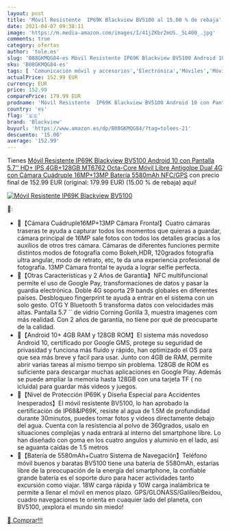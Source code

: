 ```yaml
---
layout: post
title: 'Móvil Resistente  IP69K Blackview BV5100 al 15.00 % de rebaja'
date: 2021-04-07 09:38:11
image: 'https://m.media-amazon.com/images/I/41jZKbr2mUS._SL400_.jpg'
comments: true
category: ofertas
author: 'tole.es'
slug: 'B08GKMQG84-es Móvil Resistente IP69K Blackview BV5100 Android 10 con...'
sku: 'B08GKMQG84-es'
tags: [ 'Comunicación móvil y accesorios','Electrónica','Móviles','Móviles y smartphones libres','android','blackview', ]
actualPrice: 152.99 EUR
currency: EUR
price: 152.99
comparePrice: 179.99 EUR
prodname: 'Móvil Resistente  IP69K Blackview BV5100 Android 10 con Pantalla 5.7’’ HD+ IPS  4GB+128GB MT6762 Octa-Core Móvil Libre Antigolpe  Dual 4G con Cámara Cuádruple 16MP+13MP  Batería 5580mAh NFC/GPS'
country: 'es'
flag: '🇪🇸'
brand: 'Blackview'
buyurl: 'https://www.amazon.es/dp/B08GKMQG84/?tag=tolees-21'
descuento: '15.00'
average: '152.99'
---
```


Tienes [Móvil Resistente  IP69K Blackview BV5100 Android 10 con Pantalla 5.7’’ HD+ IPS  4GB+128GB MT6762 Octa-Core Móvil Libre Antigolpe  Dual 4G con Cámara Cuádruple 16MP+13MP  Batería 5580mAh NFC/GPS](https://www.amazon.es/dp/B08GKMQG84/?tag=tolees-21) con precio final de  152.99 EUR (original: 179.99 EUR) (15.00 %  de rebaja) aqui!

[![Móvil Resistente  IP69K Blackview BV5100](https://m.media-amazon.com/images/I/41jZKbr2mUS._SL400_.jpg)](https://www.amazon.es/dp/B08GKMQG84/?tag=tolees-21)

🔎:

- 💎【Cámara Cuádruple16MP+13MP Cámara Frontal】Cuatro cámaras traseras te ayuda a capturar todos los momentos que quieras a guardar, cámara principal de 16MP sale fotos con todos los detalles gracias a los auxilios de otros tres cámara. Cámaras de diferentes funciones permite distintos modos de fotografía como Bokeh,HDR, 120grados fotografía ultra angular, modo de retrato, etc, te da una experiencia profesional de fotografía. 13MP Cámara frontal te ayuda a lograr selfie perfecta.
- 💎【Otras Características y 2 Años de Garantía】NFC multifuncional permite el uso de Google Pay, transformaciones de datos y pasar la guardia electrónica. Doble 4G soporta 29 bands globales en diferentes países. Desbloqueo fingerprint te ayuda a entrar en el sistema con un solo gesto. OTG Y Bluetooth 5 transforma datos con velocidades más altas. Pantalla 5.7 ´´ de vidrio Corning Gorilla 3, muestra imagenes com más realidad. Con 2 años de garantía, no tiene por qué de preocuparte de la calidad.
- 💎【Android 10+ 4GB RAM y 128GB ROM】El sistema más novedoso Android 10, certificado por Google GMS, protege su seguridad de privasidad y funciona más fluido y rápido, han optimizado el OS para que sea más breve y facil para usar. Junto con 4GB de RAM, permite abrir varias tareas al mismo tiempo sin problema. 128GB de ROM es suficiente para descargar muchas aplicaciones en Google Play. Además se puede ampliar la memoria hasta 128GB con una tarjeta TF ( no icluida) para guardar más videos y juegos.
- 💎【Nivel de Protección IP69K y Diseña Especial para Accidentes Inesperados】El móvil resistente BV5100, lo han aprobado la certificación de IP68&IP69K, resiste al agua de 1.5M de profundidad durante 30minutos, puedes tomar fotos y videos directamente debajo del agua. Cuenta con la resistencia al polvo de 360grados, usalo en situaciones complejas y nada entrará al interno del smartphone libre. Lo han diseñado con goma en los cuatro angulos y aluminio en el lado, así se aguanta caídas de 1.5 metros
- 💎【Batería de 5580mAh+Cuatro Sistema de Navegación】Teléfono móvil buenos y baratas BV5100 tiene una batería de 5580mAh, estarías libre de la preocupación de la energía del smartphone, la confiable grande batería es el soporte duro para hacer actividades tanto excursión como viajar. 18W carga rápida y 10W carga inalámbrica te permite a llenar el móvil en menos plazo. GPS/GLONASS/Galileo/Beidou, cuadro navegaciones te orienta en cuaquier lado del planeta, con BV5100, ¡explora el mundo sin miedo!

[🛒 Comprar!!!](https://www.amazon.es/dp/B08GKMQG84/?tag=tolees-21)
